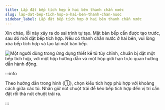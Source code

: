 ```yaml
---
title: Lắp đặt bếp tích hợp ở hai bên thanh chắn nước
slug: lap-dat-bep-tich-hop-o-hai-ben-thanh-chan-nuoc
sidebar_label: Lắp đặt bếp tích hợp ở hai bên thanh chắn nước
---
```


Xin chào, lỗi này xảy ra do sai trình tự tạo. Mặt bàn bếp cần được tạo trước, sau đó mới đặt bếp tích hợp. Nếu có thanh chắn nước ở hai bên, vui lòng xóa bếp tích hợp và tạo lại mặt bàn bếp.

![Một người dùng trong ứng dụng thiết kế tủ tùy chỉnh, chuẩn bị đặt một bếp tích hợp, với một hộp hướng dẫn và một hộp giới hạn trực quan hướng dẫn hành động.](https://storage.googleapis.com/jegavn_kb/images/c73d8e90-3175-4d78-8aec-5642d69e46b1.png)

:::info

Theo hướng dẫn trong hình (①), chọn kiểu tích hợp phù hợp với khoảng cách giữa các tủ. Nhấn giữ nút chuột trái để kéo bếp tích hợp đến vị trí cần đặt rồi thả nút chuột trái ra.

:::